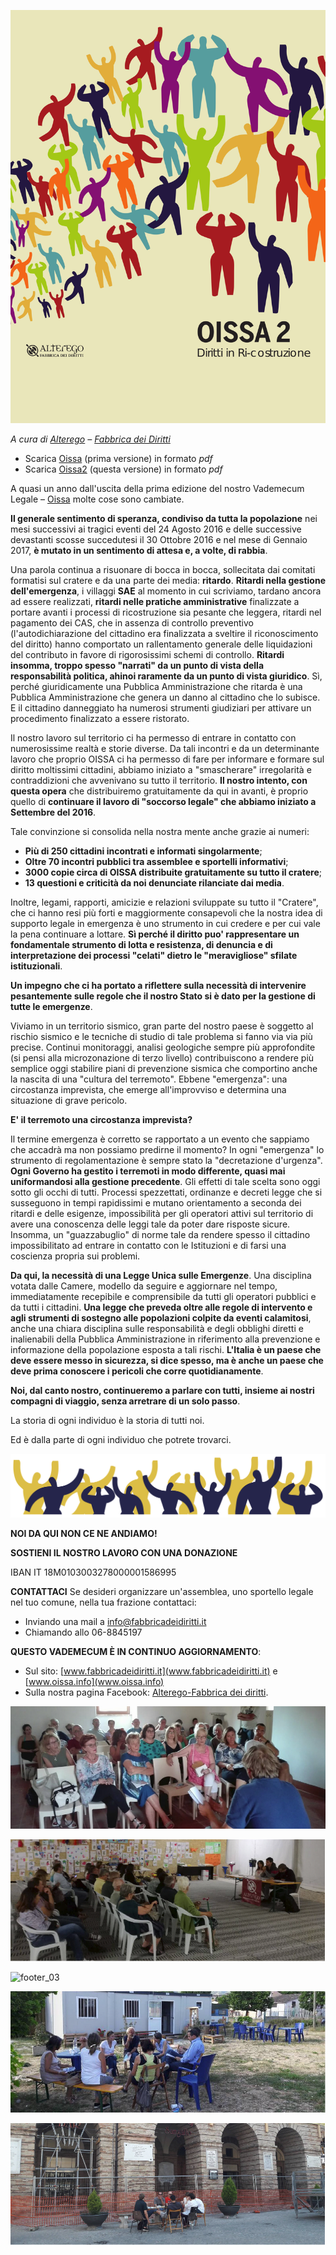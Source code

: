 ![Omini tagliati](./resources/oissa2CoverGitbook.png)

*A cura di [Alterego](http://www.fabbricadeidiritti.it/) – [Fabbrica dei Diritti](https://www.facebook.com/fabbricadeidiritti/)*

* Scarica [Oissa](../resources/Oissa.pdf) (prima versione) in formato *pdf*
* Scarica [Oissa2](../resources/Oissa_2.pdf) (questa versione) in formato *pdf*

A quasi un anno dall'uscita della prima edizione del nostro Vademecum
Legale – [Oissa](http://www.fabbricadeidiritti.it/2017/11/17/il-vademecum-legale-oissa-tutto-quello-che-ce-da-sapere-sulla-disciplina-post-sisma/) molte cose sono cambiate.

**Il generale sentimento di speranza, condiviso da tutta la popolazione** nei mesi successivi ai tragici eventi del 24 Agosto 2016 e delle successive devastanti scosse succedutesi il 30 Ottobre 2016 e nel mese di Gennaio 2017, **è mutato in un sentimento di attesa e, a volte, di rabbia**.

Una parola continua a risuonare di bocca in bocca, sollecitata dai comitati formatisi sul cratere e da una parte dei media: **ritardo**.
**Ritardi nella gestione dell'emergenza**, i villaggi **SAE** al momento in cui scriviamo, tardano ancora ad essere realizzati, **ritardi nelle pratiche amministrative** finalizzate a portare avanti i processi di ricostruzione sia pesante che leggera, ritardi nel pagamento dei CAS, che in assenza di controllo preventivo (l'autodichiarazione del cittadino era finalizzata a sveltire il riconoscimento del diritto) hanno comportato un rallentamento generale delle liquidazioni del contributo in favore di rigorosissimi schemi di controllo.
**Ritardi insomma, troppo spesso "narrati" da un punto di vista della responsabilità politica, ahinoi raramente da un punto di vista giuridico**. Sì, perché giuridicamente una Pubblica Amministrazione che ritarda è una Pubblica Amministrazione che genera un danno al cittadino che lo subisce. E il cittadino danneggiato ha numerosi strumenti giudiziari per attivare un procedimento finalizzato a essere ristorato.

Il nostro lavoro sul territorio ci ha permesso di entrare in contatto con numerosissime realtà e storie diverse. Da tali incontri e da un determinante lavoro che proprio OISSA ci ha permesso di fare per informare e formare sul diritto moltissimi cittadini, abbiamo iniziato a "smascherare" irregolarità e contraddizioni che avvenivano su tutto il territorio.
**Il nostro intento, con questa opera** che distribuiremo gratuitamente da qui in avanti, è proprio quello di **continuare il lavoro di "soccorso legale" che abbiamo iniziato a Settembre del 2016**.

Tale convinzione si consolida nella nostra mente anche grazie ai numeri:

* **Più di 250 cittadini incontrati e informati singolarmente**;
* **Oltre 70 incontri pubblici tra assemblee e sportelli informativi**;
* **3000 copie circa di OISSA distribuite gratuitamente su tutto il cratere**;
* **13 questioni e criticità da noi denunciate rilanciate dai media**.

Inoltre, legami, rapporti, amicizie e relazioni sviluppate su tutto il "Cratere", che ci hanno resi più forti e maggiormente consapevoli che la nostra idea di supporto legale in emergenza è uno strumento in cui credere e per cui vale la pena continuare a lottare. **Sì perché il diritto puo' rappresentare un fondamentale strumento di lotta e resistenza, di denuncia e di interpretazione dei processi "celati" dietro le "meravigliose" sfilate istituzionali**.

**Un impegno che ci ha portato a riflettere sulla necessità di intervenire pesantemente sulle regole che il nostro Stato si è dato per la gestione di tutte le emergenze**.

Viviamo in un territorio sismico, gran parte del nostro paese è soggetto al rischio sismico e le tecniche di studio di tale problema si fanno via via più precise.
Continui monitoraggi, analisi geologiche sempre più approfondite (si pensi alla microzonazione di terzo livello) contribuiscono a rendere più semplice oggi stabilire piani di prevenzione sismica che comportino anche la nascita di una "cultura del terremoto".
Ebbene "emergenza": una circostanza imprevista, che emerge all'improvviso e determina una situazione di grave pericolo.

**E' il terremoto una circostanza imprevista?**

Il termine emergenza è corretto se rapportato a un evento che sappiamo che accadrà ma non possiamo predirne il momento? In ogni "emergenza" lo strumento di regolamentazione è sempre stato la "decretazione d'urgenza".
**Ogni Governo ha gestito i terremoti in modo differente, quasi mai uniformandosi alla gestione precedente**.
Gli effetti di tale scelta sono oggi sotto gli occhi di tutti.
Processi spezzettati, ordinanze e decreti legge che si susseguono in tempi rapidissimi e mutano orientamento a seconda dei ritardi e delle esigenze, impossibilità per gli operatori attivi sul territorio di avere una conoscenza delle leggi tale da poter dare risposte sicure. Insomma, un "guazzabuglio" di norme tale da rendere spesso il cittadino impossibilitato ad entrare in contatto con le Istituzioni e di farsi una coscienza propria sui problemi.

**Da qui, la necessità di una Legge Unica sulle Emergenze**. Una disciplina votata dalle Camere, modello da seguire e aggiornare nel tempo, immediatamente recepibile e comprensibile da tutti gli operatori pubblici e da tutti i cittadini. **Una legge che preveda oltre alle regole di intervento e agli strumenti di sostegno alle popolazioni colpite da eventi calamitosi**, anche una chiara disciplina sulle responsabilità e degli obblighi diretti e inalienabili della Pubblica Amministrazione in riferimento alla prevenzione e informazione della popolazione esposta a tali rischi. **L'Italia è un paese che deve essere messo in sicurezza, si dice spesso, ma è anche un paese che deve prima conoscere i pericoli che corre quotidianamente**.

**Noi, dal canto nostro, continueremo a parlare con tutti, insieme ai nostri compagni di viaggio, senza arretrare di un solo passo**.

La storia di ogni individuo è la storia di tutti noi.

Ed è dalla parte di ogni individuo che potrete trovarci.

![Omini tagliati](./markdown/00/resources/omini_tagliati.png)

**NOI DA QUI NON CE NE ANDIAMO!**

**SOSTIENI IL NOSTRO LAVORO CON UNA DONAZIONE**

IBAN IT 18M0103003278000001586995

**CONTATTACI**
Se desideri organizzare un'assemblea, uno sportello legale nel tuo comune,
nella tua frazione contattaci:
* Inviando una mail a info@fabbricadeidiritti.it
* Chiamando allo 06-8845197

**QUESTO VADEMECUM È IN CONTINUO AGGIORNAMENTO**:
* Sul sito: [www.fabbricadeidiritti.it](www.fabbricadeidiritti.it) e [www.oissa.info](www.oissa.info)
* Sulla nostra pagina Facebook: [Alterego-Fabbrica dei diritti]((https://www.facebook.com/fabbricadeidiritti/)).

![footer_01](./markdown/00/resources/footer_01.png)

![footer_02](./markdown/00/resources/footer_02.png)

![footer_03](./markdown00/resources/footer_03.png)

![footer_04](./markdown/00/resources/footer_04.png)

![footer_05](./markdown/00/resources/footer_05.png)

